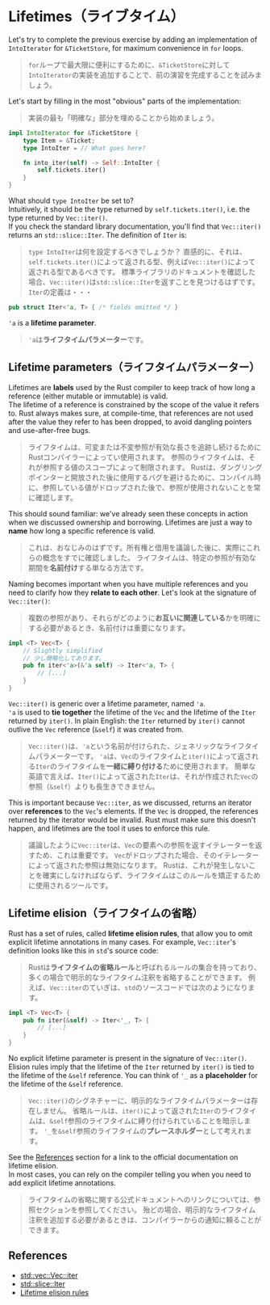 # Lifetimes（ライブタイム）

Let's try to complete the previous exercise by adding an implementation of `IntoIterator` for `&TicketStore`, for
maximum convenience in `for` loops.

> `for`ループで最大限に便利にするために、`&TicketStore`に対して`IntoIterator`の実装を追加することで、前の演習を完成することを試みましょう。

Let's start by filling in the most "obvious" parts of the implementation:

> 実装の最も「明確な」部分を埋めることから始めましょう。

```rust
impl IntoIterator for &TicketStore {
    type Item = &Ticket;
    type IntoIter = // What goes here?

    fn into_iter(self) -> Self::IntoIter {
        self.tickets.iter()
    }
}
```

What should `type IntoIter` be set to?\
Intuitively, it should be the type returned by `self.tickets.iter()`, i.e. the type returned by `Vec::iter()`.\
If you check the standard library documentation, you'll find that `Vec::iter()` returns an `std::slice::Iter`.
The definition of `Iter` is:

> `type IntoIter`は何を設定するべきでしょうか？
> 直感的に、それは、`self.tickets.iter()`によって返される型、例えば`Vec::iter()`によって返される型であるべきです。
> 標準ライブラリのドキュメントを確認した場合、`Vec::iter()`は`std::slice::Iter`を返すことを見つけるはずです。
> `Iter`の定義は・・・

```rust
pub struct Iter<'a, T> { /* fields omitted */ }
```

`'a` is a **lifetime parameter**.

> `'a`は**ライフタイムパラメーター**です。

## Lifetime parameters（ライフタイムパラメーター）

Lifetimes are **labels** used by the Rust compiler to keep track of how long a reference (either mutable or
immutable) is valid.\
The lifetime of a reference is constrained by the scope of the value it refers to. Rust always makes sure, at compile-time,
that references are not used after the value they refer to has been dropped, to avoid dangling pointers and use-after-free bugs.

> ライフタイムは、可変または不変参照が有効な長さを追跡し続けるためにRustコンパイラーによってい使用されます。
> 参照のライフタイムは、それが参照する値のスコープによって制限されます。
> Rustは、ダングリングポインターと開放された後に使用するバグを避けるために、コンパイル時に、参照している値がドロップされた後で、参照が使用されないことを常に確認します。

This should sound familiar: we've already seen these concepts in action when we discussed ownership and borrowing.
Lifetimes are just a way to **name** how long a specific reference is valid.

> これは、おなじみのはずです。所有権と借用を議論した後に、実際にこれらの概念をすでに確認しました。
> ライフタイムは、特定の参照が有効な期間を**名前付け**する単なる方法です。

Naming becomes important when you have multiple references and you need to clarify how they **relate to each other**.
Let's look at the signature of `Vec::iter()`:

> 複数の参照があり、それらがどのように**お互いに関連している**かを明確にする必要があるとき、名前付けは重要になります。

```rust
impl <T> Vec<T> {
    // Slightly simplified
    // 少し簡略化してあります。
    pub fn iter<'a>(&'a self) -> Iter<'a, T> {
        // [...]
    }
}
```

`Vec::iter()` is generic over a lifetime parameter, named `'a`.\
`'a` is used to **tie together** the lifetime of the `Vec` and the lifetime of the `Iter` returned by `iter()`.
In plain English: the `Iter` returned by `iter()` cannot outlive the `Vec` reference (`&self`) it was created from.

> `Vec::iter()`は、`'a`という名前が付けられた、ジェネリックなライフタイムパラメーターです。
> `'a`は、`Vec`のライフタイムと`iter()`によって返される`Iter`のライフタイムを**一緒に縛り付ける**ために使用されます。
> 簡単な英語で言えば、`Iter()`によって返された`Iter`は、それが作成された`Vec`の参照（`&self`）よりも長生きできません。

This is important because `Vec::iter`, as we discussed, returns an iterator over **references** to the `Vec`'s elements.
If the `Vec` is dropped, the references returned by the iterator would be invalid. Rust must make sure this doesn't happen,
and lifetimes are the tool it uses to enforce this rule.

> 議論したように`Vec::iter`は、`Vec`の要素への参照を返すイテレーターを返すため、これは重要です。
> `Vec`がドロップされた場合、そのイテレーターによって返された参照は無効になります。
> Rustは、これが発生しないことを確実にしなければならず、ライフタイムはこのルールを矯正するために使用されるツールです。

## Lifetime elision（ライフタイムの省略）

Rust has a set of rules, called **lifetime elision rules**, that allow you to omit explicit lifetime annotations in many cases.
For example, `Vec::iter`'s definition looks like this in `std`'s source code:

> Rustは**ライフタイムの省略ルール**と呼ばれるルールの集合を持っており、多くの場合で明示的なライフタイム注釈を省略することができます。
> 例えば、`Vec::iter`のていぎは、`std`のソースコードでは次のようになります。

```rust
impl <T> Vec<T> {
    pub fn iter(&self) -> Iter<'_, T> {
        // [...]
    }
}
```

No explicit lifetime parameter is present in the signature of `Vec::iter()`.
Elision rules imply that the lifetime of the `Iter` returned by `iter()` is tied to the lifetime of the `&self` reference.
You can think of `'_` as a **placeholder** for the lifetime of the `&self` reference.

> `Vec::iter()`のシグネチャーに、明示的なライフタイムパラメーターは存在しません。
> 省略ルールは、`iter()`によって返された`Iter`のライフタイムは、`&self`参照のライフタイムに縛り付けられていることを暗示します。
> `'_`を`&self`参照のライフタイムの**プレースホルダー**として考えれます。

See the [References](#references) section for a link to the official documentation on lifetime elision.\
In most cases, you can rely on the compiler telling you when you need to add explicit lifetime annotations.

> ライフタイムの省略に関する公式ドキュメントへのリンクについては、参照セクションを参照してください。
> 殆どの場合、明示的なライフタイム注釈を追加する必要があるときは、コンパイラーからの通知に頼ることができます。

## References

- [std::vec::Vec::iter](https://doc.rust-lang.org/std/vec/struct.Vec.html#method.iter)
- [std::slice::Iter](https://doc.rust-lang.org/std/slice/struct.Iter.html)
- [Lifetime elision rules](https://doc.rust-lang.org/reference/lifetime-elision.html)
